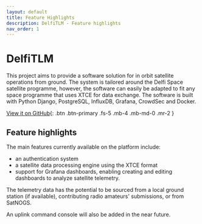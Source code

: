 ```yaml
---
layout: default
title: Feature Highlights
description: DelfiTLM - Feature highlights
nav_order: 1
---
```


# DelfiTLM

This project aims to provide a software solution for in orbit satellite operations from ground. The system is tailored around the Delfi Space satellite programme, however, the software can easily be adapted to fit any space programme that uses XTCE for data exchange. The software is built with Python Django, PostgreSQL, InfluxDB, Grafana, CrowdSec and Docker.

 [View it on GitHub](https://github.com/iiacoban42/DelfiTLM){: .btn .btn-primary .fs-5 .mb-4 .mb-md-0 .mr-2 } 
## Feature highlights

The main features currently available on the platform include:
- an authentication system
- a satellite data processing engine using the XTCE format
- support for Grafana dashboards, enabling creating and editing dashboards to analyze satellite telemetry.

The telemetry data has the potential to be sourced from a local ground station (if available), contributing radio amateurs' submissions, or from SatNOGS.

An uplink command console will also be added in the near future.


